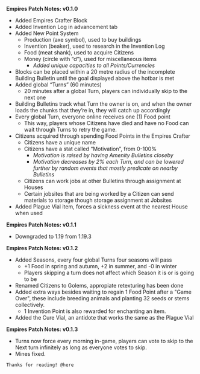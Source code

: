 __Empires Patch Notes: v0.1.0__
- Added Empires Crafter Block
- Added Invention Log in advancement tab
- Added New Point System
    - Production (axe symbol), used to buy buildings
    - Invention (beaker), used to research in the Invention Log
    - Food (meat shank), used to acquire Citizens
    - Money (circle with “d”), used for miscellaneous items
        - *Added unique capacities to all Points/Currencies*
- Blocks can be placed within a 20 metre radius of the incomplete Building Bulletin until the goal displayed above the hotbar is met
- Added global “Turns” (60 minutes)
    - 20 minutes after a global Turn, players can individually skip to the next one
- Building Bulletins track what Turn the owner is on, and when the owner loads the chunks that they’re in, they will catch up accordingly
- Every global Turn, everyone online receives one (1) Food point
    - This way, players whose Citizens have died and have no Food can wait through Turns to retry the game.
- Citizens acquired through spending Food Points in the Empires Crafter
    - Citizens have a unique name
    - Citizens have a stat called “Motivation”, from 0-100%
        - *Motivation is raised by having Amenity Bulletins closeby*
        - *Motivation decreases by 2% each Turn, and can be lowered further by random events that mostly predicate on nearby Bulletins*
    - Citizens can work jobs at other Bulletins through assignment at Houses
    - Certain jobsites that are being worked by a Citizen can send materials to storage though storage assignment at Jobsites
- Added Plague Vial item, forces a sickness event at the nearest House when used

__Empires Patch Notes: v0.1.1__
- Downgraded to 1.19 from 1.19.3

__Empires Patch Notes: v0.1.2__
- Added Seasons, every four global Turns four seasons will pass
    - +1 Food in spring and autumn, +2 in summer, and -0 in winter
    - Players skipping a turn does not affect which Season it is or is going to be
- Renamed Citizens to Golems, appropiate retexturing has been done
- Added extra ways besides waiting to regain 1 Food Point after a "Game Over", these include breeding animals and planting 32 seeds or stems collectively.
    - 1 Invention Point is also rewarded for enchanting an item.
- Added the Cure Vial, an antidote that works the same as the Plague Vial

__Empires Patch Notes: v0.1.3__
- Turns now force every morning in-game, players can vote to skip to the Next turn infinitely as long as everyone votes to skip.
- Mines fixed.



~~~~~~~~~~~~~~~~~~~~~~~~~~~~~~~~~~~
Thanks for reading! @here
